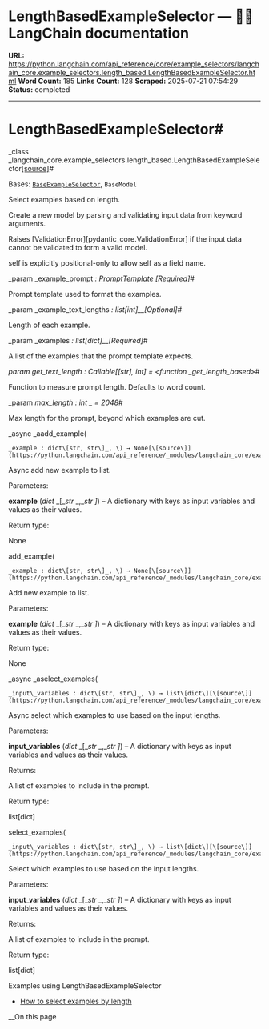 # LengthBasedExampleSelector — 🦜🔗 LangChain  documentation

**URL:** https://python.langchain.com/api_reference/core/example_selectors/langchain_core.example_selectors.length_based.LengthBasedExampleSelector.html
**Word Count:** 185
**Links Count:** 128
**Scraped:** 2025-07-21 07:54:29
**Status:** completed

---

# LengthBasedExampleSelector\#

_class _langchain\_core.example\_selectors.length\_based.LengthBasedExampleSelector[\[source\]](https://python.langchain.com/api_reference/_modules/langchain_core/example_selectors/length_based.html#LengthBasedExampleSelector)\#     

Bases: [`BaseExampleSelector`](https://python.langchain.com/api_reference/core/example_selectors/langchain_core.example_selectors.base.BaseExampleSelector.html#langchain_core.example_selectors.base.BaseExampleSelector "langchain_core.example_selectors.base.BaseExampleSelector"), `BaseModel`

Select examples based on length.

Create a new model by parsing and validating input data from keyword arguments.

Raises \[ValidationError\]\[pydantic\_core.ValidationError\] if the input data cannot be validated to form a valid model.

self is explicitly positional-only to allow self as a field name.

_param _example\_prompt _: [PromptTemplate](https://python.langchain.com/api_reference/core/prompts/langchain_core.prompts.prompt.PromptTemplate.html#langchain_core.prompts.prompt.PromptTemplate "langchain_core.prompts.prompt.PromptTemplate")_ _\[Required\]_\#     

Prompt template used to format the examples.

_param _example\_text\_lengths _: list\[int\]__\[Optional\]_\#     

Length of each example.

_param _examples _: list\[dict\]__\[Required\]_\#     

A list of the examples that the prompt template expects.

_param _get\_text\_length _: Callable\[\[str\], int\]__ = <function \_get\_length\_based>_\#     

Function to measure prompt length. Defaults to word count.

_param _max\_length _: int_ _ = 2048_\#     

Max length for the prompt, beyond which examples are cut.

_async _aadd\_example\(

    _example : dict\[str, str\]_, \) → None[\[source\]](https://python.langchain.com/api_reference/_modules/langchain_core/example_selectors/length_based.html#LengthBasedExampleSelector.aadd_example)\#     

Async add new example to list.

Parameters:     

**example** \(_dict_ _\[__str_ _,__str_ _\]_\) – A dictionary with keys as input variables and values as their values.

Return type:     

None

add\_example\(

    _example : dict\[str, str\]_, \) → None[\[source\]](https://python.langchain.com/api_reference/_modules/langchain_core/example_selectors/length_based.html#LengthBasedExampleSelector.add_example)\#     

Add new example to list.

Parameters:     

**example** \(_dict_ _\[__str_ _,__str_ _\]_\) – A dictionary with keys as input variables and values as their values.

Return type:     

None

_async _aselect\_examples\(

    _input\_variables : dict\[str, str\]_, \) → list\[dict\][\[source\]](https://python.langchain.com/api_reference/_modules/langchain_core/example_selectors/length_based.html#LengthBasedExampleSelector.aselect_examples)\#     

Async select which examples to use based on the input lengths.

Parameters:     

**input\_variables** \(_dict_ _\[__str_ _,__str_ _\]_\) – A dictionary with keys as input variables and values as their values.

Returns:     

A list of examples to include in the prompt.

Return type:     

list\[dict\]

select\_examples\(

    _input\_variables : dict\[str, str\]_, \) → list\[dict\][\[source\]](https://python.langchain.com/api_reference/_modules/langchain_core/example_selectors/length_based.html#LengthBasedExampleSelector.select_examples)\#     

Select which examples to use based on the input lengths.

Parameters:     

**input\_variables** \(_dict_ _\[__str_ _,__str_ _\]_\) – A dictionary with keys as input variables and values as their values.

Returns:     

A list of examples to include in the prompt.

Return type:     

list\[dict\]

Examples using LengthBasedExampleSelector

  * [How to select examples by length](https://python.langchain.com/docs/how_to/example_selectors_length_based/)

__On this page